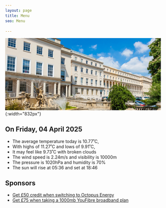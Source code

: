 ```yaml
---
layout: page
title: Menu
seo: Menu

---
```


![Logo](/images/logo.jpg){:width="832px"}

<!-- weather_marker starts -->
## On Friday, 04 April 2025

- The average temperature today is 10.77˚C,
- With highs of 11.27˚C and lows of 9.91˚C,
- It may feel like 9.73˚C with broken clouds
- The wind speed is 2.24m/s and visibility is 10000m
- The pressure is 1020hPa and humidity is 70%
- The sun will rise at 05:36 and set at 18:46

<!-- weather_marker ends -->

## Sponsors

- [Get £50 credit when switching to Octopus Energy](https://bit.ly/3oD1nnS)
- [Get £75 when taking a 1000mb YouFibre broadband plan](https://aklam.io/91zWhU?)



